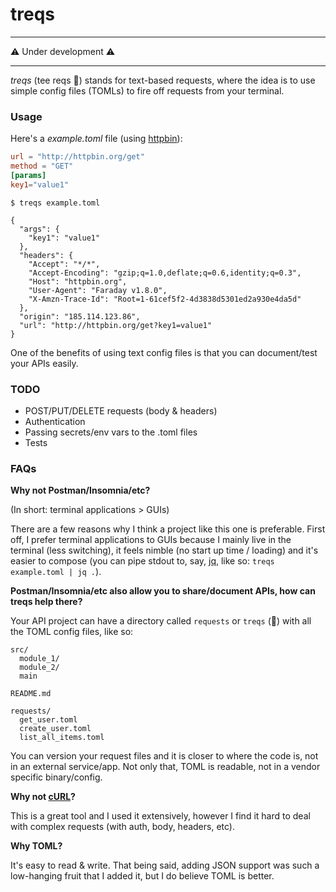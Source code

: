 # treqs 

---

⚠️ Under development ⚠️

---

*treqs* (tee reqs 🦖) stands for text-based requests, where the idea is to use simple config files (TOMLs) to fire off requests from your terminal.

### Usage

Here's a *example.toml* file (using [httpbin](https://httpbin.org)):

```toml
url = "http://httpbin.org/get"
method = "GET"
[params]
key1="value1"
```

```
$ treqs example.toml

{
  "args": {
    "key1": "value1"
  },
  "headers": {
    "Accept": "*/*",
    "Accept-Encoding": "gzip;q=1.0,deflate;q=0.6,identity;q=0.3",
    "Host": "httpbin.org",
    "User-Agent": "Faraday v1.8.0",
    "X-Amzn-Trace-Id": "Root=1-61cef5f2-4d3838d5301ed2a930e4da5d"
  },
  "origin": "185.114.123.86",
  "url": "http://httpbin.org/get?key1=value1"
}
```

One of the benefits of using text config files is that you can document/test your APIs easily.

### TODO

- POST/PUT/DELETE requests (body & headers)
- Authentication
- Passing secrets/env vars to the .toml files
- Tests

### FAQs

**Why not Postman/Insomnia/etc?**

(In short: terminal applications > GUIs)

There are a few reasons why I think a project like this one is preferable. First off, I prefer terminal applications to GUIs because I mainly live in the terminal (less switching), it feels nimble (no start up time / loading) and it's easier to compose (you can pipe stdout to, say, [jq](https://github.com/stedolan/jq), like so: `treqs example.toml | jq .`).

**Postman/Insomnia/etc also allow you to share/document APIs, how can treqs help there?**

Your API project can have a directory called `requests` or `treqs` (🤷) with all the TOML config files, like so:

```
src/
  module_1/
  module_2/
  main

README.md

requests/
  get_user.toml
  create_user.toml
  list_all_items.toml
```

You can version your request files and it is closer to where the code is, not in an external service/app. Not only that, TOML is readable, not in a vendor specific binary/config.

**Why not [cURL](https://github.com/curl/curl)?**

This is a great tool and I used it extensively, however I find it hard to deal with complex requests (with auth, body, headers, etc).

**Why TOML?**

It's easy to read & write. That being said, adding JSON support was such a low-hanging fruit that I added it, but I do believe TOML is better.

